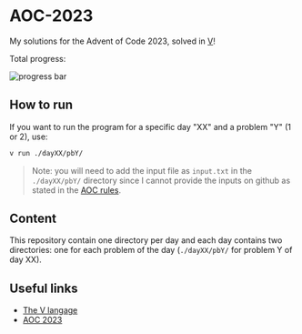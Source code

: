 # AOC-2023
My solutions for the Advent of Code 2023, solved in [V](https://github.com/vlang/v)!

Total progress:

![progress bar](https://geps.dev/progress/22)

## How to run
If you want to run the program for a specific day "XX" and a problem "Y" (1 or 2), use:
```bash
v run ./dayXX/pbY/
```
> Note: you will need to add the input file as `input.txt` in the `./dayXX/pbY/` directory since I cannot provide the inputs on github as stated in the [AOC rules](https://adventofcode.com/2023/about).

## Content
This repository contain one directory per day and each day contains two directories: one for each problem of the day (`./dayXX/pbY/` for problem Y of day XX).

## Useful links
- [The V langage](https://github.com/vlang/v)
- [AOC 2023](https://adventofcode.com)
